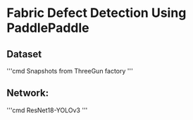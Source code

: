 # Fabric Defect Detection Using PaddlePaddle

## Dataset
'''cmd
Snapshots from ThreeGun factory
'''

## Network: 

'''cmd
ResNet18-YOLOv3
'''
